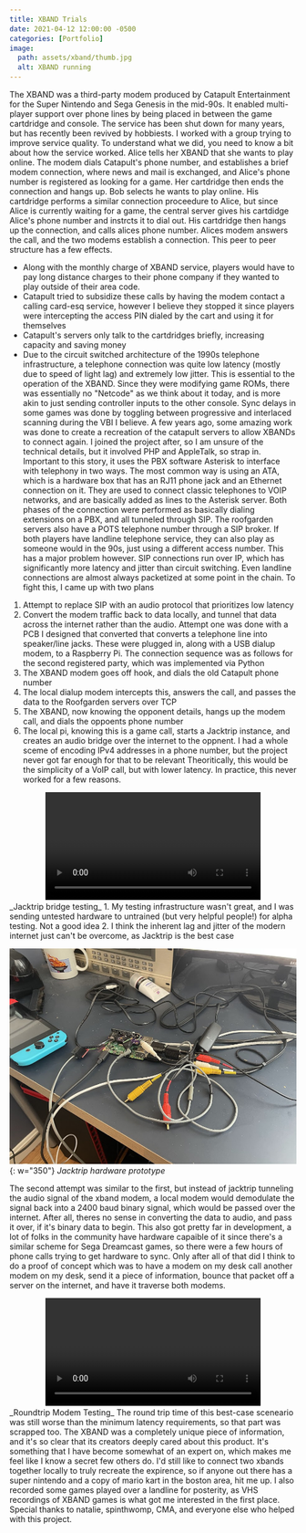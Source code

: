 ```yaml
---
title: XBAND Trials
date: 2021-04-12 12:00:00 -0500
categories: [Portfolio]
image:
  path: assets/xband/thumb.jpg
  alt: XBAND running
---
```


The XBAND was a third-party modem produced by Catapult Entertainment for the Super Nintendo and Sega Genesis in the mid-90s. It enabled multi-player support over phone lines by being placed in between the game cartdridge and console. The service has been shut down for many years, but has recently been revived by hobbiests. I worked with a group trying to improve service quality. To understand what we did, you need to know a bit about how the service worked.
Alice tells her XBAND that she wants to play online. The modem dials Catapult's phone number, and establishes a brief modem connection, where news and mail is exchanged, and Alice's phone number is registered as looking for a game. Her cartdridge then ends the connection and hangs up.
Bob selects he wants to play online. His cartdridge performs a similar connection proceedure to Alice, but since Alice is currently waiting for a game, the central server gives his cartdidge Alice's phone number and instrcts it to dial out. His cartdridge then hangs up the connection, and calls alices phone number. Alices modem answers the call, and the two modems establish a connection. This peer to peer structure has a few effects.
- Along with the monthly charge of XBAND service, players would have to pay long distance charges to their phone company if they wanted to play outside of their area code.
- Catapult tried to subsidize these calls by having the modem contact a calling card-esq service, however I believe they stopped it since players were intercepting the access PIN dialed by the cart and using it for themselves
- Catapult's servers only talk to the cartdridges briefly, increasing capacity and saving money
- Due to the circuit switched architecture of the 1990s telephone infrastructure, a telephone connection was quite low latency (mostly due to speed of light lag) and extremely low jitter. This is essential to the operation of the XBAND. Since they were modifying game ROMs, there was essentially no "Netcode" as we think about it today, and is more akin to just sending controller inputs to the other console. Sync delays in some games was done by toggling between progressive and interlaced scanning during the VBI I believe.
A few years ago, some amazing work was done to create a recreation of the catapult servers to allow XBANDs to connect again. I joined the project after, so I am unsure of the technical details, but it involved PHP and AppleTalk, so strap in. Important to this story, it uses the PBX software Asterisk to interface with telephony in two ways. The most common way is using an ATA, which is a hardware box that has an RJ11 phone jack and an Ethernet connection on it. They are used to connect classic telephones to VOIP networks, and are basically added as lines to the Asterisk server. Both phases of the connection were performed as basically dialing extensions on a PBX, and all tunneled through SIP. The roofgarden servers also have a POTS telephone number through a SIP broker. If both players have landline telephone service, they can also play as someone would in the 90s, just using a different access number. This has a major problem however. SIP connections run over IP, which has significantly more latency and jitter than circuit switching. Even landline connections are almost always packetized at some point in the chain. To fight this, I came up with two plans
1. Attempt to replace SIP with an audio protocol that prioritizes low latency
2. Convert the modem traffic back to data locally, and tunnel that data across the internet rather than the audio.
Attempt one was done with a PCB I designed that converted that converts a telephone line into speaker/line jacks. These were plugged in, along with a USB dialup modem, to a Raspberry Pi. The connection sequence was as follows for the second registered party, which was implemented via Python
1. The XBAND modem goes off hook, and dials the old Catapult phone number
2. The local dialup modem intercepts this, answers the call, and passes the data to the Roofgarden servers over TCP
3. The XBAND, now knowing the opponent details, hangs up the modem call, and dials the oppoents phone number
4. The local pi, knowing this is a game call, starts a Jacktrip instance, and creates an audio bridge over the internet to the oppnent. I had a whole sceme of encoding IPv4 addresses in a phone number, but the project never got far enough for that to be relevant
Theoritically, this would be the simplicity of a VoIP call, but with lower latency. In practice, this never worked for a few reasons.

<center>
<video controls width="75%">
  <source src="/assets/xband/modem.mp4" type="video/mp4">
  Jacktrip bridge testing
</video>
</center>
_Jacktrip bridge testing_
1. My testing infrastructure wasn't great, and I was sending untested hardware to untrained (but very helpful people!) for alpha testing. Not a good idea
2. I think the inherent lag and jitter of the modern internet just can't be overcome, as Jacktrip is the best case

![Jacktrip hardware prototype](assets/xband/jacktrip.jpg){: w="350"}
_Jacktrip hardware prototype_

The second attempt was similar to the first, but instead of jacktrip tunneling the audio signal of the xband modem, a local modem would demodulate the signal back into a 2400 baud binary signal, which would be passed over the internet. After all, theres no sense in converting the data to audio, and pass it over, if it's binary data to begin. This also got pretty far in development, a lot of folks in the community have hardware capaible of it since there's a similar scheme for Sega Dreamcast games, so there were a few hours of phone calls trying to get hardware to sync. Only after all of that did I think to do a proof of concept which was to have a modem on my desk call another modem on my desk, send it a piece of information, bounce that packet off a server on the internet, and have it traverse both modems. 

<center>
<video controls width="75%">
  <source src="/assets/xband/round.mp4" type="video/mp4">
  Jacktrip bridge testing
</video>
</center>
_Roundtrip Modem Testing_
The round trip time of this best-case sceneario was still worse than the minimum latency requirements, so that part was scrapped too.
The XBAND was a completely unique piece of information, and it's so clear that its creators deeply cared about this product. It's something that I have become somewhat of an expert on, which makes me feel like I know a secret few others do. I'd still like to connect two xbands together locally to truly recreate the expirence, so if anyone out there has a super nintendo and a copy of mario kart in the boston area, hit me up. I also recorded some games played over a landline for posterity, as VHS recordings of XBAND games is what got me interested in the first place. 
Special thanks to natalie, spinthwomp, CMA, and everyone else who helped with this project.